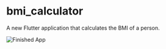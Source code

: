 # bmi_calculator

A new Flutter application that calculates the BMI of a person.

![Finished App](https://github.com/londonappbrewery/Images/blob/master/bmi-calc-demo.gif)
